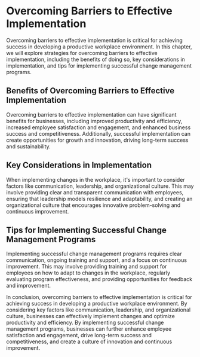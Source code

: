 Overcoming Barriers to Effective Implementation
==========================================================================

Overcoming barriers to effective implementation is critical for achieving success in developing a productive workplace environment. In this chapter, we will explore strategies for overcoming barriers to effective implementation, including the benefits of doing so, key considerations in implementation, and tips for implementing successful change management programs.

Benefits of Overcoming Barriers to Effective Implementation
-----------------------------------------------------------

Overcoming barriers to effective implementation can have significant benefits for businesses, including improved productivity and efficiency, increased employee satisfaction and engagement, and enhanced business success and competitiveness. Additionally, successful implementation can create opportunities for growth and innovation, driving long-term success and sustainability.

Key Considerations in Implementation
------------------------------------

When implementing changes in the workplace, it's important to consider factors like communication, leadership, and organizational culture. This may involve providing clear and transparent communication with employees, ensuring that leadership models resilience and adaptability, and creating an organizational culture that encourages innovative problem-solving and continuous improvement.

Tips for Implementing Successful Change Management Programs
-----------------------------------------------------------

Implementing successful change management programs requires clear communication, ongoing training and support, and a focus on continuous improvement. This may involve providing training and support for employees on how to adapt to changes in the workplace, regularly evaluating program effectiveness, and providing opportunities for feedback and improvement.

In conclusion, overcoming barriers to effective implementation is critical for achieving success in developing a productive workplace environment. By considering key factors like communication, leadership, and organizational culture, businesses can effectively implement changes and optimize productivity and efficiency. By implementing successful change management programs, businesses can further enhance employee satisfaction and engagement, drive long-term success and competitiveness, and create a culture of innovation and continuous improvement.
